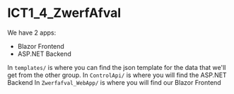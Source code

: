 # ICT1_4_ZwerfAfval

We have 2 apps:
- Blazor Frontend
- ASP.NET Backend

In `templates/` is where you can find the json template for the data that we'll get from the other group.
In `ControlApi/` is where you will find the ASP.NET Backend
In `Zwerfafval_WebApp/` is where you will find our Blazor Frontend